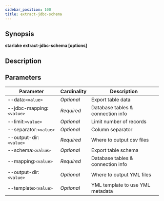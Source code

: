 ```yaml
---
sidebar_position: 100
title: extract-jdbc-schema
---
```



## Synopsis

**starlake extract-jdbc-schema [options]**

## Description


## Parameters

Parameter|Cardinality|Description
---|---|---
--data:`<value>`|*Optional*|Export table data
--jdbc-mapping:`<value>`|*Required*|Database tables & connection info
--limit:`<value>`|*Optional*|Limit number of records
--separator:`<value>`|*Optional*|Column separator
--output-dir:`<value>`|*Required*|Where to output csv files
--schema:`<value>`|*Optional*|Export table schema
--mapping:`<value>`|*Required*|Database tables & connection info
--output-dir:`<value>`|*Optional*|Where to output YML files
--template:`<value>`|*Optional*|YML template to use YML metadata

